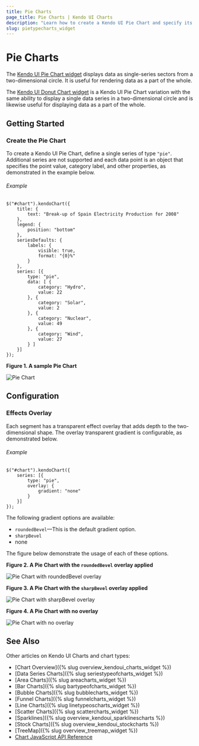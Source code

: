 ```yaml
---
title: Pie Charts
page_title: Pie Charts | Kendo UI Charts
description: "Learn how to create a Kendo UI Pie Chart and specify its point value, category label, and other properties."
slug: pietypecharts_widget
---
```


# Pie Charts

The [Kendo UI Pie Chart widget](http://demos.telerik.com/kendo-ui/pie-charts/index) displays data as single-series sectors from a two-dimensional circle. It is useful for rendering data as a part of the whole.

The [Kendo UI Donut Chart widget](http://demos.telerik.com/kendo-ui/donut-charts/index) is a Kendo UI Pie Chart variation with the same ability to display a single data series in a two-dimensional circle and is likewise useful for displaying data as a part of the whole.

## Getting Started

### Create the Pie Chart

To create a Kendo UI Pie Chart, define a single series of type `"pie"`. Additional series are not supported and each data point is an object that specifies the point value, category label, and other properties, as demonstrated in the example below.

###### Example

    $("#chart").kendoChart({
        title: {
            text: "Break-up of Spain Electricity Production for 2008"
        },
        legend: {
            position: "bottom"
        },
        seriesDefaults: {
            labels: {
                visible: true,
                format: "{0}%"
            }
        },
        series: [{
            type: "pie",
            data: [ {
                category: "Hydro",
                value: 22
            }, {
                category: "Solar",
                value: 2
            }, {
                category: "Nuclear",
                value: 49
            }, {
                category: "Wind",
                value: 27
            } ]
        }]
    });


**Figure 1. A sample Pie Chart**

![Pie Chart](/controls/charts/chart-types/chart-pie.png)

## Configuration

### Effects Overlay

Each segment has a transparent effect overlay that adds depth to the two-dimensional shape. The overlay transparent gradient is configurable, as demonstrated below.

###### Example

    $("#chart").kendoChart({
        series: [{
            type: "pie",
            overlay: {
                gradient: "none"
            }
        }]
    });


The following gradient options are available:

* `roundedBevel`&mdash;This is the default gradient option.
* `sharpBevel`
* none

The figure below demonstrate the usage of each of these options.

**Figure 2. A Pie Chart with the `roundedBevel` overlay applied**

![Pie Chart with roundedBevel overlay](/controls/charts/chart-types/chart-pie-overlay-roundbevel.png)

**Figure 3. A Pie Chart with the `sharpBevel` overlay applied**

![Pie Chart with sharpBevel overlay](/controls/charts/chart-types/chart-pie-overlay-sharpbevel.png)

**Figure 4. A Pie Chart with no overlay**

![Pie Chart with no overlay](/controls/charts/chart-types/chart-pie-overlay-none.png)

## See Also

Other articles on Kendo UI Charts and chart types:

* [Chart Overview]({% slug overview_kendoui_charts_widget %})
* [Data Series Charts]({% slug seriestypeofcharts_widget %})
* [Area Charts]({% slug areacharts_widget %})
* [Bar Charts]({% slug bartypeofcharts_widget %})
* [Bubble Charts]({% slug bubblecharts_widget %})
* [Funnel Charts]({% slug funnelcharts_widget %})
* [Line Charts]({% slug linetypeoscharts_widget %})
* [Scatter Charts]({% slug scattercharts_widget %})
* [Sparklines]({% slug overview_kendoui_sparklinescharts %})
* [Stock Charts]({% slug overview_kendoui_stockcharts %})
* [TreeMap]({% slug overview_treemap_widget %})
* [Chart JavaScript API Reference](/api/javascript/dataviz/ui/chart)
